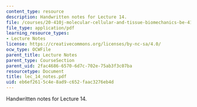 ```yaml
---
content_type: resource
description: Handwritten notes for Lecture 14.
file: /courses/20-410j-molecular-cellular-and-tissue-biomechanics-be-410j-spring-2003/eb6ef2615c4e8ad9c652faac3276eb4d_lec_14_notes.pdf
file_type: application/pdf
learning_resource_types:
- Lecture Notes
license: https://creativecommons.org/licenses/by-nc-sa/4.0/
ocw_type: OCWFile
parent_title: Lecture Notes
parent_type: CourseSection
parent_uid: 2fac4686-6570-6d7c-702e-75ab3f3c07ba
resourcetype: Document
title: lec_14_notes.pdf
uid: eb6ef261-5c4e-8ad9-c652-faac3276eb4d
---
```

Handwritten notes for Lecture 14.